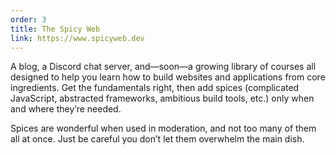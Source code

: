 ```yaml
---
order: 3
title: The Spicy Web
link: https://www.spicyweb.dev
---
```


A blog, a Discord chat server, and—soon—a growing library of courses all designed to help you learn how to build websites and applications from core ingredients. Get the fundamentals right, then add spices (complicated JavaScript, abstracted frameworks, ambitious build tools, etc.) only when and where they’re needed.

Spices are wonderful when used in moderation, and not too many of them all at once. Just be careful you don’t let them overwhelm the main dish.